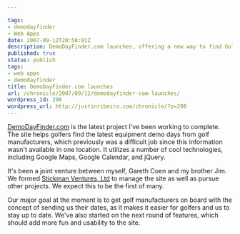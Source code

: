 ```yaml
---

tags:
- demodayfinder
- Web Apps
date: 2007-09-12T20:58:01Z
description: DemoDayFinder.com launches, offering a new way to find Golf demo days.
published: true
status: publish
tags:
- web apps
- demodayfinder
title: DemoDayFinder.com launches
url: /chronicle/2007/09/12/demodayfinder-com-launches/
wordpress_id: 298
wordpress_url: http://justinribeiro.com/chronicle/?p=298
---
```


<a href="http://www.demodayfinder.com/">DemoDayFinder.com</a> is the latest project I've been working to complete.  The site helps golfers find the latest equipment demo days from golf manufacturers, which previously was a difficult job since this information wasn't available in one location. It utilizes a number of cool technologies, including Google Maps, Google Calendar, and jQuery.


It's been a joint venture between myself, Gareth Coen and my brother Jim.  We formed <a href="http://www.stickmanventures.com/">Stickman Ventures, Ltd</a> to manage the site as well as pursue other projects.  We expect this to be the first of many.


Our major goal at the moment is to get golf manufacturers on board with the concept of sending us their dates, as it makes it easier for golfers and us to stay up to date.  We've also started on the next round of features, which should add more fun and usability to the site.


